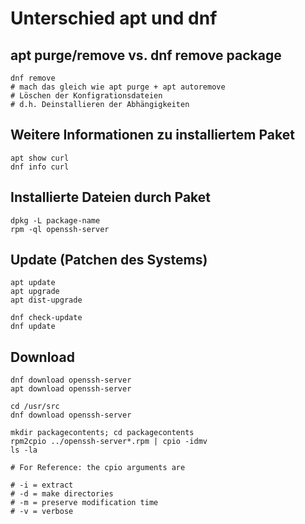 # Unterschied apt und dnf

## apt purge/remove vs. dnf remove package

```
dnf remove
# mach das gleich wie apt purge + apt autoremove
# Löschen der Konfigrationsdateien
# d.h. Deinstallieren der Abhängigkeiten
```

## Weitere Informationen zu installiertem Paket 

```
apt show curl 
dnf info curl
```

## Installierte Dateien durch Paket 

```
dpkg -L package-name  
rpm -ql openssh-server
```

## Update (Patchen des Systems) 

```
apt update
apt upgrade
apt dist-upgrade 
```

```
dnf check-update
dnf update
```

## Download  

```
dnf download openssh-server
apt download openssh-server
```

```
cd /usr/src
dnf download openssh-server

mkdir packagecontents; cd packagecontents
rpm2cpio ../openssh-server*.rpm | cpio -idmv
ls -la 

# For Reference: the cpio arguments are

# -i = extract
# -d = make directories
# -m = preserve modification time
# -v = verbose
```
